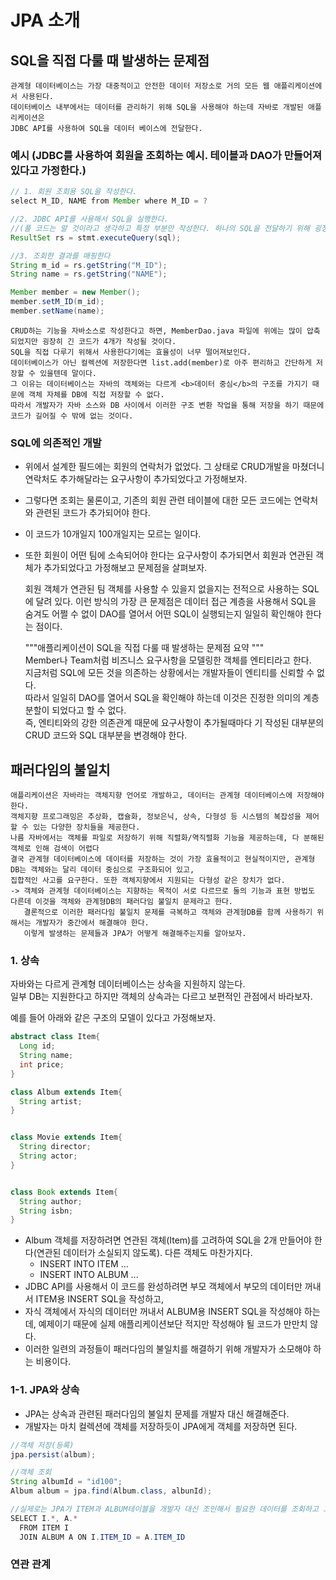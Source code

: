 # JPA 소개
## SQL을 직접 다룰 때 발생하는 문제점
    관계형 데이터베이스는 가장 대중적이고 안전한 데이터 저장소로 거의 모든 웹 애플리케이션에서 사용된다. 
    데이터베이스 내부에서는 데이터를 관리하기 위해 SQL을 사용해야 하는데 자바로 개발된 애플리케이션은
    JDBC API를 사용하여 SQL을 데이터 베이스에 전달한다. 

### 예시 (JDBC를 사용하여 회원을 조회하는 예시. 테이블과 DAO가 만들어져 있다고 가정한다.)
```java
// 1. 회원 조회용 SQL을 작성한다. 
select M_ID, NAME from Member where M_ID = ? 

//2. JDBC API를 사용해서 SQL을 실행한다. 
//(풀 코드는 알 것이라고 생각하고 특정 부분만 작성한다. 하나의 SQL을 전달하기 위해 굉장히 긴 코드가 작성된다.)
ResultSet rs = stmt.executeQuery(sql);

//3. 조회한 결과를 매핑한다
String m_id = rs.getString("M_ID");
String name = rs.getString("NAME");

Member member = new Member();
member.setM_ID(m_id);
member.setName(name);
```

    CRUD하는 기능을 자바소스로 작성한다고 하면, MemberDao.java 파일에 위에는 많이 압축되었지만 굉장히 긴 코드가 4개가 작성될 것이다. 
    SQL을 직접 다루기 위해서 사용한다기에는 효율성이 너무 떨어져보인다. 
    데이터베이스가 아닌 컬렉션에 저장한다면 list.add(member)로 아주 편리하고 간단하게 저장할 수 있을텐데 말이다. 
    그 이유는 데이터베이스는 자바의 객체와는 다르게 <b>데이터 중심</b>의 구조를 가지기 때문에 객체 자체를 DB에 직접 저장할 수 없다. 
    따라서 개발자가 자바 소스와 DB 사이에서 이러한 구조 변환 작업을 통해 저장을 하기 때문에 코드가 길어질 수 밖에 없는 것이다.
    
### SQL에 의존적인 개발 
- 위에서 설계한 필드에는 회원의 연락처가 없었다. 그 상태로 CRUD개발을 마쳤더니 연락처도 추가해달라는 요구사항이 추가되었다고 가정해보자.
- 그렇다면 조회는 물론이고, 기존의 회원 관련 테이블에 대한 모든 코드에는 연락처와 관련된 코드가 추가되어야 한다.
- 이 코드가 10개일지 100개일지는 모르는 일이다.
- 또한 회원이 어떤 팀에 소속되어야 한다는 요구사항이 추가되면서 회원과 연관된 객체가 추가되었다고 가정해보고 문제점을 살펴보자. 
    
    회원 객체가 연관된 팀 객체를 사용할 수 있을지 없을지는 전적으로 사용하는 SQL에 달려 있다. 
    이런 방식의 가장 큰 문제점은 데이터 접근 계층을 사용해서 SQL을 숨겨도 어쩔 수 없이 DAO를 열어서 
    어떤 SQL이 실행되는지 일일히 확인해야 한다는 점이다.
    
    """애플리케이션이 SQL을 직접 다룰 때 발생하는 문제점 요약 """<br>
    Member나 Team처럼 비즈니스 요구사항을 모델링한 객체를 엔티티라고 한다.<br>
    지금처럼 SQL에 모든 것을 의존하는 상황에서는 개발자들이 엔티티를 신뢰할 수 없다.<br> 
    따라서 일일히 DAO를 열어서 SQL을 확인해야 하는데 이것은 진정한 의미의 계층 분할이 되었다고 할 수 없다.<br>
    즉, 엔티티와의 강한 의존관계 때문에 요구사항이 추가될때마다 기 작성된 대부분의 CRUD 코드와 SQL 대부분을 변경해야 한다. 
    
## 패러다임의 불일치
    애플리케이션은 자바라는 객체지향 언어로 개발하고, 데이터는 관계형 데이터베이스에 저장해야 한다. 
    객체지향 프로그래밍은 추상화, 캡슐화, 정보은닉, 상속, 다형성 등 시스템의 복잡성을 제어할 수 있는 다양한 장치들을 제공한다.
    나름 자바에서는 객체를 파일로 저장하기 위해 직렬화/역직렬화 기능을 제공하는데, 다 분해된 객체로 인해 검색이 어렵다 
    결국 관계형 데이터베이스에 데이터를 저장하는 것이 가장 효율적이고 현실적이지만, 관계형 DB는 객체와는 달리 데이터 중심으로 구조화되어 있고,
    집합적인 사고를 요구한다. 또한 객체지향에서 지원되는 다형성 같은 장치가 없다. 
    -> 객체와 관계형 데이터베이스는 지향하는 목적이 서로 다르므로 둘의 기능과 표현 방법도 다른데 이것을 객체와 관계형DB의 패러다임 불일치 문제라고 한다.
       결론적으로 이러한 패러다임 불일치 문제를 극복하고 객체와 관계형DB를 함께 사용하기 위해서는 개발자가 중간에서 해결해야 한다. 
       이렇게 발생하는 문제들과 JPA가 어떻게 해결해주는지를 알아보자.

### 1. 상속
자바와는 다르게 관계형 데이터베이스는 상속을 지원하지 않는다. <br>
일부 DB는 지원한다고 하지만 객체의 상속과는 다르고 보편적인 관점에서 바라보자. <br>

예를 들어 아래와 같은 구조의 모델이 있다고 가정해보자.
```java
abstract class Item{
  Long id; 
  String name; 
  int price;
}

class Album extends Item{
  String artist;
}


class Movie extends Item{
  String director;
  String actor;
}


class Book extends Item{
  String author;
  String isbn;
}
```
- Album 객체를 저장하려면 연관된 객체(Item)를 고려하여 SQL을 2개 만들어야 한다(연관된 데이터가 소실되지 않도록). 다른 객체도 마찬가지다.
  - INSERT INTO ITEM ...
  - INSERT INTO ALBUM ...
- JDBC API를 사용해서 이 코드를 완성하려면 부모 객체에서 부모의 데이터만 꺼내서 ITEM용 INSERT SQL을 작성하고,
- 자식 객체에서 자식의 데이터만 꺼내서 ALBUM용 INSERT SQL을 작성해야 하는데, 예제이기 때문에 실제 애플리케이션보단 적지만 작성해야 될 코드가 만만치 않다.
- 이러한 일련의 과정들이 패러다임의 불일치를 해결하기 위해 개발자가 소모해야 하는 비용이다. 


### 1-1. JPA와 상속
* JPA는 상속과 관련된 패러다임의 불일치 문제를 개발자 대신 해결해준다.
* 개발자는 마치 컬렉션에 객체를 저장하듯이 JPA에게 객체를 저장하면 된다. 
```java
//객체 저장(등록)
jpa.persist(album);

//객체 조회
String albumId = "id100";
Album album = jpa.find(Album.class, albunId);

//실제로는 JPA가 ITEM과 ALBUM테이블을 개발자 대신 조인해서 필요한 데이터를 조회하고 그 결과를 반환하는 것이다. 
SELECT I.*, A.*
  FROM ITEM I 
  JOIN ALBUM A ON I.ITEM_ID = A.ITEM_ID
```

### 연관 관계
    
